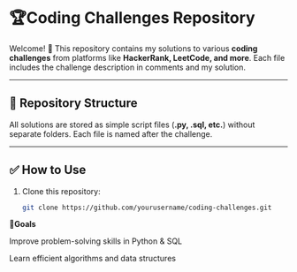 # 🏆Coding Challenges Repository

Welcome! 🚀 This repository contains my solutions to various **coding challenges** from platforms like **HackerRank, LeetCode, and more**. Each file includes the challenge description in comments and my solution.

---

## 📂 Repository Structure  
All solutions are stored as simple script files (**.py, .sql, etc.**) without separate folders. Each file is named after the challenge.


---

## ✅ How to Use  
1. Clone this repository:  
   ```bash
   git clone https://github.com/yourusername/coding-challenges.git

🚀**Goals**

Improve problem-solving skills in Python & SQL

Learn efficient algorithms and data structures

